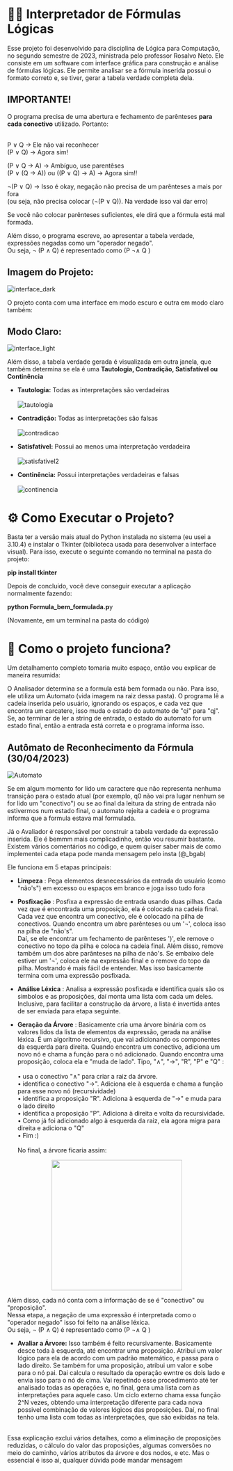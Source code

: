 # 🔢💡 Interpretador de Fórmulas Lógicas

Esse projeto foi desenvolvido para disciplina de Lógica para Computação, no segundo semestre de 2023, ministrada pelo professor Rosalvo Neto. Ele consiste em um software
com interface gráfica para construção e análise de fórmulas lógicas. Ele permite analisar se a fórmula inserida possui o formato correto e, se tiver, gerar a tabela
verdade completa dela.

<h2><strong>IMPORTANTE!</strong></h2>
O programa precisa de uma abertura e fechamento de parênteses <strong>para cada conectivo</strong> utilizado. Portanto:<br><br>

P ∨ Q     -> Ele não vai reconhecer<br>
(P ∨ Q)   -> Agora sim!<br>

(P ∨ Q → A)   -> Ambíguo, use parentêses<br>
(P ∨ (Q → A)) ou ((P ∨ Q) → A)  -> Agora sim!!<br>

¬(P ∨ Q)  -> Isso é okay, negação não precisa de um parênteses a mais por fora<br>
             (ou seja, não precisa colocar (¬(P ∨ Q)). Na verdade isso vai dar erro)<br>

Se você não colocar parênteses suficientes, ele dirá que a fórmula está mal formada.<br>

Além disso, o programa escreve, ao apresentar a tabela verdade, expressões negadas como 
um "operador negado".<br>
Ou seja, ¬ (P ∧ Q) é representado como (P ¬∧ Q )

<h2><strong>Imagem do Projeto: </strong></h2>

![interface_dark](https://github.com/user-attachments/assets/ef97766c-e1c7-4d0e-a631-17a0137cc0a4)

O projeto conta com uma interface em modo escuro e outra em modo claro também:

<h2><strong>Modo Claro: </strong></h2>

![interface_light](https://github.com/user-attachments/assets/f8ae81fd-22d4-4eb5-b0f9-95af7e0d0871)

Além disso, a tabela verdade gerada é visualizada em outra janela, que também determina se ela é uma <strong>Tautologia, Contradição, Satisfatível ou Continência</strong>

- <strong>Tautologia:</strong> Todas as interpretações são verdadeiras<br><br>
![tautologia](https://github.com/user-attachments/assets/eefb5158-cd9f-45f0-9f67-6cf88b6b65d0)

- <strong>Contradição:</strong> Todas as interpretações são falsas<br><br>
![contradicao](https://github.com/user-attachments/assets/a8723685-b4c5-4ee9-9b59-712eba4178a1)

- <strong>Satisfatível:</strong> Possui ao menos uma interpretação verdadeira<br><br>
![satisfativel2](https://github.com/user-attachments/assets/9f43c215-06c5-4df0-b0ae-382c163b84c8)

- <strong>Continência:</strong> Possui interpretações verdadeiras e falsas<br><br>
![continencia](https://github.com/user-attachments/assets/7f1ae753-31a4-4603-b118-ceb21af5b799)

# ⚙️ Como Executar o Projeto?

Basta ter a versão mais atual do Python instalada no sistema (eu usei a 3.10.4) e instalar o Tkinter (biblioteca usada para desenvolver a interface visual). Para isso, execute o seguinte comando no terminal na pasta do projeto:<br>

<strong>pip install tkinter</strong><br>

Depois de concluído, você deve conseguir executar a aplicação normalmente fazendo:<br>

<strong>python Formula_bem_formulada.p</strong>y<br>

(Novamente, em um terminal na pasta do código)

# 📝 Como o projeto funciona?

Um detalhamento completo tomaria muito espaço, então vou explicar de maneira resumida:<br>

O Analisador determina se a formula está bem formada ou não. Para isso, ele utiliza um Automato (vida imagem na raiz dessa pasta). O programa lê a cadeia inserida pelo usuário,
ignorando os espaços, e cada vez que encontra um carcatere, isso muda o estado do automato de "qi" para "qj". Se, ao terminar de ler a string de entrada, o estado do automato for um estado
final, então a entrada está correta e o programa informa isso.<br>

<h2><strong>Autômato de Reconhecimento da Fórmula (30/04/2023)</strong></h2>

![Automato](https://github.com/user-attachments/assets/54df847d-9bc0-4570-94d1-8f7f55520654)<br>

Se em algum momento for lido um caractere que não representa nenhuma transição para o estado atual (por exemplo, q0 não vai pra lugar nenhum se for lido um "conectivo") ou se ao final
da leitura da string de entrada não estivermos num estado final, o automato rejeita a cadeia e o programa informa que a formula estava mal formulada.<br>

Já o Avaliador é responsável por construir a tabela verdade da expressão inserida. Ele é bemmm mais complicadinho, então vou resumir bastante. Existem vários comentários no 
código, e quem quiser saber mais de como implementei cada etapa pode manda mensagem pelo insta (@_bgab)<br>

Ele funciona em 5 etapas principais:<br>

- <strong>Limpeza</strong> : Pega elementos desnecessários da entrada do usuário (como "não's") em excesso ou
	    espaços em branco e joga isso tudo fora<br>

- <strong>Posfixação</strong> : Posfixa a expressão de entrada usando duas pilhas. Cada vez que é encontrada
         uma proposição, ela é colocada na cadeia final. Cada vez que encontra um conectivo, 
	       ele é colocado na pilha de conectivos. Quando encontra um abre parênteses ou um '¬',
         coloca isso na pilha de "não's".<br>
	       Daí, se ele encontrar um fechamento de parênteses ')', ele remove o conectivo no topo
	       da pilha e coloca na cadeia final. Além disso, remove também um dos abre parânteses na 
         pilha de não's. Se embaixo dele estiver um '¬', coloca ele na expressão final e o remove
         do topo da pilha. Mostrando é mais fácil de entender. Mas isso basicamente termina com
         uma expressão posfixada.

- <strong>Análise Léxica</strong> : Analisa a expressão posfixada e identifica quais são os simbolos e as proposições, 
                   daí monta uma lista com cada um deles. Inclusive, para facilitar a construção da árvore,
                   a lista é invertida antes de ser enviada para etapa seguinte.

- <strong>Geração da Árvore</strong> : Basicamente cria uma árvore binária com os valores lidos da lista de elementos
                      da expressão, gerada na análise léxica. É um algoritmo recursivo, que vai adicionando
		                  os componentes da esquerda para direita. Quando encontra um conectivo, adiciona um 
                      novo nó e chama a função para o nó adicionado. Quando encontra uma proposição, coloca
                      ela e "muda de lado". 
                      Tipo, "∧", "→", "R", "P" e "Q" :<br><br>
                         • usa o conectivo "∧" para criar a raiz da árvore.<br>
			                   • identifica o conectivo "→". Adiciona ele à esquerda e chama a função para esse novo nó (recursividade)<br>
                         • identifica a proposição "R". Adiciona à esquerda de "→" e muda para o lado direito<br>
                         • identifica a proposição "P". Adiciona à direita e volta da recursividade.<br>
                         • Como já foi adicionado algo à esquerda da raiz, ela agora migra para direita e adiciona o "Q"<br>
                         • Fim :) <br><br>
No final, a árvore ficaria assim:

<div align="center">
  <img src="https://github.com/user-attachments/assets/08e6cdb2-17a7-4360-9ca8-03f8c20b138a" width="300">
</div>
  
Além disso, cada nó conta com a informação de se é "conectivo" ou "proposição".<br>
Nessa etapa, a negação de uma expressão é interpretada como o "operador negado" isso foi feito na análise léxica.<br>
Ou seja, ¬ (P ∧ Q) é representado como (P ¬∧ Q )

- <strong>Avaliar a Árvore:</strong> Isso também é feito recursivamente. Basicamente desce toda à esquerda, até encontrar uma proposição. Atribui um 
                     valor lógico para ela de acordo com um padrão matemático, e passa para o lado direito. Se também for uma
                     proposição, atribui um valor e sobe para o nó pai. Dai calcula o resultado da operação ewntre os dois lado 
                     e envia isso para o nó de cima. Vai repetindo esse procedimento até ter analisado todas as operações e, no final,
                     gera uma lista com as interpretações para aquele caso. Um ciclo externo chama essa função 2^N vezes, obtendo uma 
                     interpretação diferente para cada nova possivel combinação de valores lógicos das proposições. Daí, no final
		     tenho uma lista com todas as interpretações, que são exibidas na tela.<br><br>

Essa explicação exclui vários detalhes, como a eliminação de proposições reduzidas, o cálculo do valor das proposições, algumas 
conversões no meio do caminho, vários atributos da árvore e dos nodos, e etc. Mas o essencial é isso ai, qualquer dúvida pode mandar
mensagem




